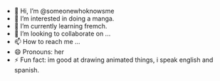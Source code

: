 - 👋 Hi, I’m @someonewhoknowsme
- 👀 I’m interested in doing a manga.
- 🌱 I’m currently learning fremch.
- 💞️ I’m looking to collaborate on ...
- 📫 How to reach me ...
- 😄 Pronouns: her
- ⚡ Fun fact: im good at drawing animated things, i speak english and spanish. 

<!---
someonewhoknowsme/someonewhoknowsme is a ✨ special ✨ repository because its `README.md` (this file) appears on your GitHub profile.
You can click the Preview link to take a look at your changes.
--->
